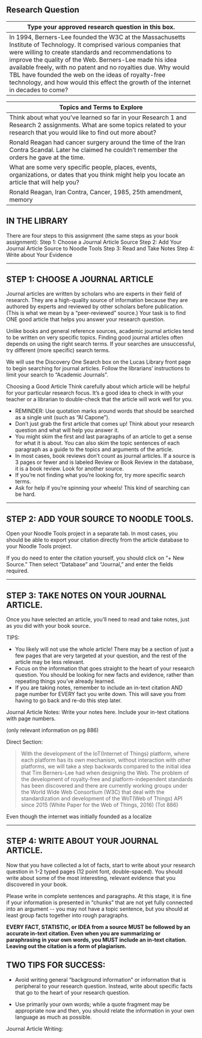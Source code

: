 ## Research Question


| Type your approved research question in this box.                                                                                                                                                                                                                                                                                                                                                                                                    |
| ---------------------------------------------------------------------------------------------------------------------------------------------------------------------------------------------------------------------------------------------------------------------------------------------------------------------------------------------------------------------------------------------------------------------------------------------------- |
| In 1994, Berners-Lee founded the W3C at the Massachusetts Institute of Technology. It comprised various companies that were willing to create standards and recommendations to improve the quality of the Web. Berners-Lee made his idea available freely, with no patent and no royalties due. Why would TBL have founded the web on the ideas of royalty-free technology, and how would this effect the growth of the internet in decades to come? | 



| Topics and Terms to Explore                                                                                                                                                     |
| ------------------------------------------------------------------------------------------------------------------------------------------------------------------------------- |
| Think about what you’ve learned so far in your Research 1 and Research 2 assignments. What are some topics related to your research that you would like to find out more about? |
| Ronald Reagan had cancer surgery around the time of the Iran Contra Scandal. Later he claimed he couldn’t remember the orders he gave at the time.                              |
| What are some very specific people, places, events, organizations, or dates that you think might help you locate an article that will help you?                                 |
| Ronald Reagan, Iran Contra, Cancer, 1985, 25th amendment, memory                                                                                                                |

## IN THE LIBRARY


There are four steps to this assignment (the same steps as your book assignment): 
Step 1: Choose a Journal Article Source
Step 2: Add Your Journal Article Source to Noodle Tools 
Step 3: Read and Take Notes 
Step 4: Write about Your Evidence   

___


## STEP 1: CHOOSE A JOURNAL ARTICLE 


Journal articles are written by scholars who are experts in their field of research. They are a high-quality source of information because they are authored by experts and reviewed by other scholars before publication. (This is what we mean by a “peer-reviewed” source.) Your task is to find ONE good article that helps you answer your research question. 


Unlike books and general reference sources, academic journal articles tend to be written on very specific topics. Finding good journal articles often depends on using the right search terms. If your searches are unsuccessful, try different (more specific) search terms. 


We will use the Discovery One Search box on the Lucas Library front page to begin searching for journal articles. Follow the librarians’ instructions to limit your search to “Academic Journals”. 




Choosing a Good Article
Think carefully about which article will be helpful for your particular research focus. It’s a good idea to check in with your teacher or a librarian to double-check that the article will work well for you. 
 
* REMINDER: Use quotation marks around words that should be searched as a single unit (such as “Al Capone”). 
* Don’t just grab the first article that comes up! Think about your research question and what will help you answer it. 
* You might skim the first and last paragraphs of an article to get a sense for what it is about. You can also skim the topic sentences of each paragraph as a guide to the topics and arguments of the article. 
* In most cases, book reviews don’t count as journal articles. If a source is 3 pages or fewer and is labeled Review or Book Review in the database, it is a book review. Look for another source.
* If you’re not finding what you’re looking for, try more specific search terms. 
* Ask for help if you’re spinning your wheels! This kind of searching can be hard. 



___

## STEP 2: ADD YOUR SOURCE TO NOODLE TOOLS.
Open your Noodle Tools project in a separate tab. In most cases, you should be able to export your citation directly from the article database to your Noodle Tools project. 


If you do need to enter the citation yourself, you should click on “+ New Source.” Then select “Database” and “Journal,” and enter the fields required. 

___


## STEP 3: TAKE NOTES ON YOUR JOURNAL ARTICLE. 


Once you have selected an article, you’ll need to read and take notes, just as you did with your book source. 


TIPS: 
* You likely will not use the whole article! There may be a section of just a few pages that are very targeted at your question, and the rest of the article may be less relevant. 
* Focus on the information that goes straight to the heart of your research question. You should be looking for new facts and evidence, rather than repeating things you’ve already learned. 
* If you are taking notes, remember to include an in-text citation AND page number for EVERY fact you write down. This will save you from having to go back and re-do this step later. 


Journal Article Notes:
Write your notes here. Include your in-text citations with page numbers.  

(only relevant information on pg 886)

Direct Section: 

>With the development of the IoT(Internet of Things) platform, where each platform has its own mechanism, without interaction with other platforms, we will take a step backwards compared to the initial idea that Tim Berners-Lee had when designing the Web. The problem of the development of royalty-free and platform-independent standards has been discovered and there are currently working groups under the World Wide Web Consortium (W3C) that deal with the standardization and development of the WoT(Web of Things) API since 2015 (White Paper for the Web of Things, 2016) (Tot 886)

Even though the internet was initially founded as a localize 

___


## STEP 4: WRITE ABOUT YOUR JOURNAL ARTICLE. 


Now that you have collected a lot of facts, start to write about your research question in 1-2 typed pages (12 point font, double-spaced). You should write about some of the most interesting, relevant evidence that you discovered in your book. 


Please write in complete sentences and paragraphs. At this stage, it is fine if your information is presented in “chunks” that are not yet fully connected into an argument -- you may not have a topic sentence, but you should at least group facts together into rough paragraphs. 


**EVERY FACT, STATISTIC, or IDEA from a source MUST be followed by an accurate in-text citation. Even when you are summarizing or paraphrasing in your own words, you MUST include an in-text citation. Leaving out the citation is a form of plagiarism.**




## TWO TIPS FOR SUCCESS: 


* Avoid writing general “background information” or information that is peripheral to your research question. Instead, write about specific facts that go to the heart of your research question.


* Use primarily your own words; while a quote fragment may be appropriate now and then, you should relate the information in your own language as much as possible. 


Journal Article Writing:

